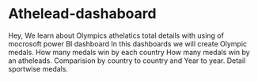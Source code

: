 # Athelead-dashaboard
Hey, We learn about Olympics athelatics total details with using of  mocrosoft power BI dashboard
In this dashboards we will create  Olympic medals.
How many medals win by each country
How many medals win by an  atheleads.
Comparision by country to country and 
Year to year.
Detail sportwise medals.
